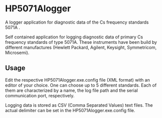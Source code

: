 # HP5071Alogger
A logger application for diagnostic data of the Cs frequency standards 5071A
.

Self contained application for logging diagnostic data of primary Cs frequency standards of type 5071A. These instruments have been build by different manufactures (Hewlett Packard, Agilent, Keysight, Symmetricom, Microsemi).

## Usage

Edit the respective HP5071Alogger.exe.config file (XML format) with an editor of your choice. One can choose up to 5 different standards. Each of them are characterized by a name, the log file path and the serial communication port, respectively.

Logging data is stored as CSV (Comma Separated Values) text files. The actual delimiter can be set in the HP5071Alogger.exe.config file.


